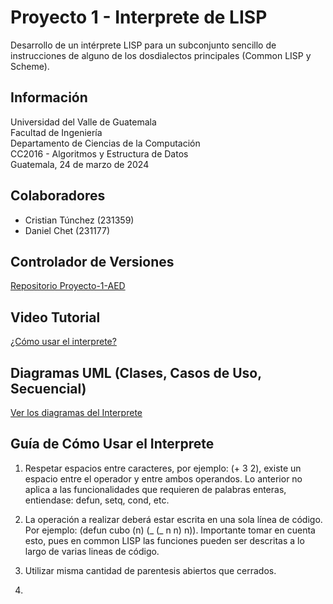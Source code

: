 # Proyecto 1 - Interprete de LISP

Desarrollo de un intérprete LISP para un subconjunto sencillo de instrucciones de alguno de los dosdialectos principales (Common LISP y Scheme).

## Información

Universidad del Valle de Guatemala  
Facultad de Ingeniería  
Departamento de Ciencias de la Computación  
CC2016 - Algoritmos y Estructura de Datos  
Guatemala, 24 de marzo de 2024

## Colaboradores

- Cristian Túnchez (231359)
- Daniel Chet (231177)

## Controlador de Versiones

[Repositorio Proyecto-1-AED](https://github.com/Tunchxz/Proyecto-1-AED "Enlace a GitHub")

## Video Tutorial

[¿Cómo usar el interprete?](https://youtu.be/wvS4_JqmGAc "Enlace a YouTube")

## Diagramas UML (Clases, Casos de Uso, Secuencial)

[Ver los diagramas del Interprete](https://www.canva.com/design/DAGAR5kPbSE/bUVoJh0IDMsjDebSzFNBOw/view?utm_content=DAGAR5kPbSE&utm_campaign=designshare&utm_medium=link&utm_source=editor "Enlace a Canva")

## Guía de Cómo Usar el Interprete

1. Respetar espacios entre caracteres, por ejemplo: (+ 3 2), existe un espacio entre el operador y entre ambos operandos. Lo anterior no aplica a las funcionalidades que requieren de palabras enteras, entiendase: defun, setq, cond, etc.

2. La operación a realizar deberá estar escrita en una sola línea de código. Por ejemplo: (defun cubo (n) (_ (_ n n) n)). Importante tomar en cuenta esto, pues en common LISP las funciones pueden ser descritas a lo largo de varias lineas de código.

3. Utilizar misma cantidad de parentesis abiertos que cerrados.

4.
